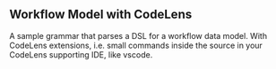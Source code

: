 ## Workflow Model with CodeLens

A sample grammar that parses a DSL for a workflow data model.
With CodeLens extensions, i.e. small commands inside the source in
your CodeLens supporting IDE, like vscode.